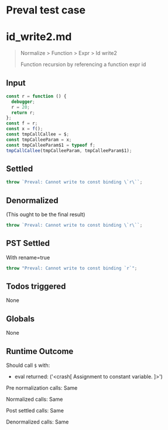 # Preval test case

# id_write2.md

> Normalize > Function > Expr > Id write2
>
> Function recursion by referencing a function expr id

## Input

`````js filename=intro
const r = function () {
  debugger;
  r = 20;
  return r;
};
const f = r;
const x = f();
const tmpCallCallee = $;
const tmpCalleeParam = x;
const tmpCalleeParam$1 = typeof f;
tmpCallCallee(tmpCalleeParam, tmpCalleeParam$1);
`````


## Settled


`````js filename=intro
throw `Preval: Cannot write to const binding \`r\``;
`````


## Denormalized
(This ought to be the final result)

`````js filename=intro
throw `Preval: Cannot write to const binding \`r\``;
`````


## PST Settled
With rename=true

`````js filename=intro
throw "Preval: Cannot write to const binding `r`";
`````


## Todos triggered


None


## Globals


None


## Runtime Outcome


Should call `$` with:
 - eval returned: ('<crash[ Assignment to constant variable. ]>')

Pre normalization calls: Same

Normalized calls: Same

Post settled calls: Same

Denormalized calls: Same
